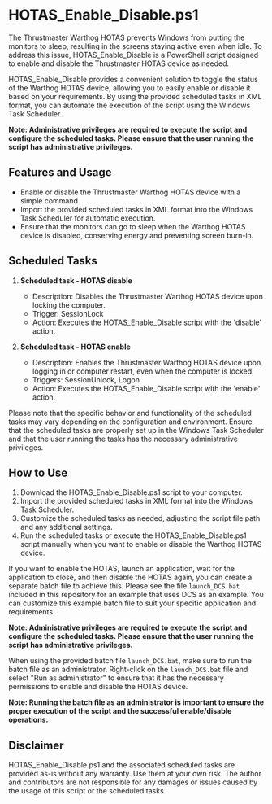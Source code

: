 # HOTAS_Enable_Disable.ps1

The Thrustmaster Warthog HOTAS prevents Windows from putting the monitors to sleep, resulting in the screens staying active even when idle. To address this issue, HOTAS_Enable_Disable is a PowerShell script designed to enable and disable the Thrustmaster HOTAS device as needed.

HOTAS_Enable_Disable provides a convenient solution to toggle the status of the Warthog HOTAS device, allowing you to easily enable or disable it based on your requirements. By using the provided scheduled tasks in XML format, you can automate the execution of the script using the Windows Task Scheduler.

**Note: Administrative privileges are required to execute the script and configure the scheduled tasks. Please ensure that the user running the script has administrative privileges.**

## Features and Usage

- Enable or disable the Thrustmaster Warthog HOTAS device with a simple command.
- Import the provided scheduled tasks in XML format into the Windows Task Scheduler for automatic execution.
- Ensure that the monitors can go to sleep when the Warthog HOTAS device is disabled, conserving energy and preventing screen burn-in.

## Scheduled Tasks

1. **Scheduled task - HOTAS disable**
   - Description: Disables the Thrustmaster Warthog HOTAS device upon locking the computer.
   - Trigger: SessionLock
   - Action: Executes the HOTAS_Enable_Disable script with the 'disable' action.

2. **Scheduled task - HOTAS enable**
   - Description: Enables the Thrustmaster Warthog HOTAS device upon logging in or computer restart, even when the computer is locked.
   - Triggers: SessionUnlock, Logon
   - Action: Executes the HOTAS_Enable_Disable script with the 'enable' action.

Please note that the specific behavior and functionality of the scheduled tasks may vary depending on the configuration and environment. Ensure that the scheduled tasks are properly set up in the Windows Task Scheduler and that the user running the tasks has the necessary administrative privileges.

## How to Use

1. Download the HOTAS_Enable_Disable.ps1 script to your computer.
2. Import the provided scheduled tasks in XML format into the Windows Task Scheduler.
3. Customize the scheduled tasks as needed, adjusting the script file path and any additional settings.
4. Run the scheduled tasks or execute the HOTAS_Enable_Disable.ps1 script manually when you want to enable or disable the Warthog HOTAS device.

If you want to enable the HOTAS, launch an application, wait for the application to close, and then disable the HOTAS again, you can create a separate batch file to achieve this. Please see the file `launch_DCS.bat` included in this repository for an example that uses DCS as an example. You can customize this example batch file to suit your specific application and requirements.

**Note: Administrative privileges are required to execute the script and configure the scheduled tasks. Please ensure that the user running the script has administrative privileges.**

When using the provided batch file `launch_DCS.bat`, make sure to run the batch file as an administrator. Right-click on the `launch_DCS.bat` file and select "Run as administrator" to ensure that it has the necessary permissions to enable and disable the HOTAS device.

**Note: Running the batch file as an administrator is important to ensure the proper execution of the script and the successful enable/disable operations.**

## Disclaimer

HOTAS_Enable_Disable.ps1 and the associated scheduled tasks are provided as-is without any warranty. Use them at your own risk. The author and contributors are not responsible for any damages or issues caused by the usage of this script or the scheduled tasks.

